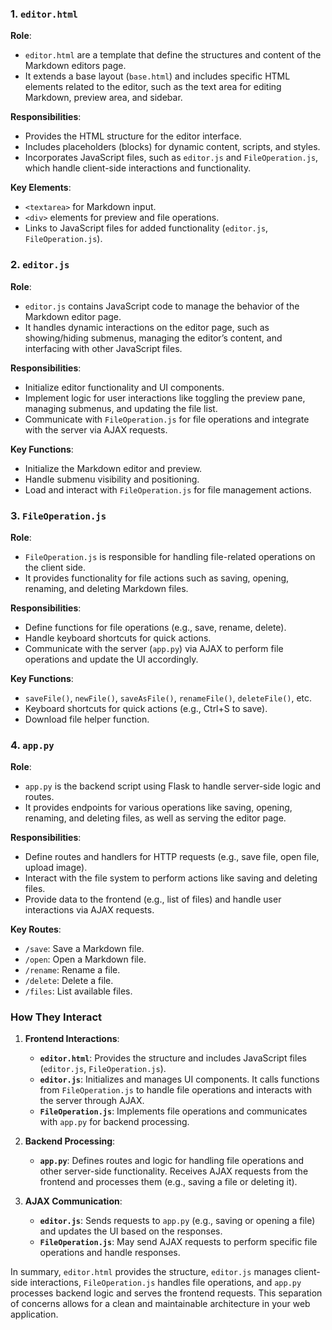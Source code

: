 ### **1. `editor.html`**

**Role**: 
- `editor.html` are a template that define the structures and content of the Markdown editors page.
- It extends a base layout (`base.html`) and includes specific HTML elements related to the editor, such as the text area for editing Markdown, preview area, and sidebar.

**Responsibilities**:
- Provides the HTML structure for the editor interface.
- Includes placeholders (blocks) for dynamic content, scripts, and styles.
- Incorporates JavaScript files, such as `editor.js` and `FileOperation.js`, which handle client-side interactions and functionality.

**Key Elements**:
- `<textarea>` for Markdown input.
- `<div>` elements for preview and file operations.
- Links to JavaScript files for added functionality (`editor.js`, `FileOperation.js`).

### **2. `editor.js`**

**Role**:
- `editor.js` contains JavaScript code to manage the behavior of the Markdown editor page.
- It handles dynamic interactions on the editor page, such as showing/hiding submenus, managing the editor’s content, and interfacing with other JavaScript files.

**Responsibilities**:
- Initialize editor functionality and UI components.
- Implement logic for user interactions like toggling the preview pane, managing submenus, and updating the file list.
- Communicate with `FileOperation.js` for file operations and integrate with the server via AJAX requests.

**Key Functions**:
- Initialize the Markdown editor and preview.
- Handle submenu visibility and positioning.
- Load and interact with `FileOperation.js` for file management actions.

### **3. `FileOperation.js`**

**Role**:
- `FileOperation.js` is responsible for handling file-related operations on the client side.
- It provides functionality for file actions such as saving, opening, renaming, and deleting Markdown files.

**Responsibilities**:
- Define functions for file operations (e.g., save, rename, delete).
- Handle keyboard shortcuts for quick actions.
- Communicate with the server (`app.py`) via AJAX to perform file operations and update the UI accordingly.

**Key Functions**:
- `saveFile()`, `newFile()`, `saveAsFile()`, `renameFile()`, `deleteFile()`, etc.
- Keyboard shortcuts for quick actions (e.g., Ctrl+S to save).
- Download file helper function.

### **4. `app.py`**

**Role**:
- `app.py` is the backend script using Flask to handle server-side logic and routes.
- It provides endpoints for various operations like saving, opening, renaming, and deleting files, as well as serving the editor page.

**Responsibilities**:
- Define routes and handlers for HTTP requests (e.g., save file, open file, upload image).
- Interact with the file system to perform actions like saving and deleting files.
- Provide data to the frontend (e.g., list of files) and handle user interactions via AJAX requests.

**Key Routes**:
- `/save`: Save a Markdown file.
- `/open`: Open a Markdown file.
- `/rename`: Rename a file.
- `/delete`: Delete a file.
- `/files`: List available files.

### **How They Interact**

1. **Frontend Interactions**:
   - **`editor.html`**: Provides the structure and includes JavaScript files (`editor.js`, `FileOperation.js`).
   - **`editor.js`**: Initializes and manages UI components. It calls functions from `FileOperation.js` to handle file operations and interacts with the server through AJAX.
   - **`FileOperation.js`**: Implements file operations and communicates with `app.py` for backend processing.

2. **Backend Processing**:
   - **`app.py`**: Defines routes and logic for handling file operations and other server-side functionality. Receives AJAX requests from the frontend and processes them (e.g., saving a file or deleting it).

3. **AJAX Communication**:
   - **`editor.js`**: Sends requests to `app.py` (e.g., saving or opening a file) and updates the UI based on the responses.
   - **`FileOperation.js`**: May send AJAX requests to perform specific file operations and handle responses.

In summary, `editor.html` provides the structure, `editor.js` manages client-side interactions, `FileOperation.js` handles file operations, and `app.py` processes backend logic and serves the frontend requests. This separation of concerns allows for a clean and maintainable architecture in your web application.